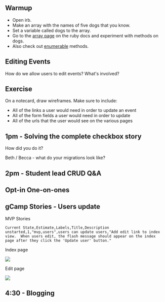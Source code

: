 ## Warmup
* Open irb.  
* Make an array with the names of five dogs that you know.
* Set a variable called dogs to the array.
* Go to the [array page](http://www.ruby-doc.org/core-2.1.3/Array.html) on the ruby docs and experiment with methods on dogs.
* Also check out [enumerable](http://ruby-doc.org/core-2.1.4/Enumerable.html) methods.

## Editing Events

How do we allow users to edit events?  What's involved?

## Exercise

On a notecard, draw wireframes.  Make sure to include:

* All of the links a user would need in order to update an event
* All of the form fields a user would need in order to update
* All of the urls that the user would see on the various pages

## 1pm - Solving the complete checkbox story

How did you do it?

Beth / Becca  - what do your migrations look like?

## 2pm - Student lead CRUD Q&A

## Opt-in One-on-ones

## gCamp Stories - Users update

MVP Stories

```
Current State,Estimate,Labels,Title,Description
unstarted,1,"mvp,users",users can update users,"Add edit link to index view.  When users edit, the flash message should appear on the index page after they click the 'Update user' button."
```

Index page

![](https://galvanize.mybalsamiq.com/mockups/2391990.png?key=dd6f91232218fa4d6cbf663738e10e0cfca3e151)

Edit page

![](https://galvanize.mybalsamiq.com/mockups/2374021.png?key=dd6f91232218fa4d6cbf663738e10e0cfca3e151)

## 4:30 - Blogging
